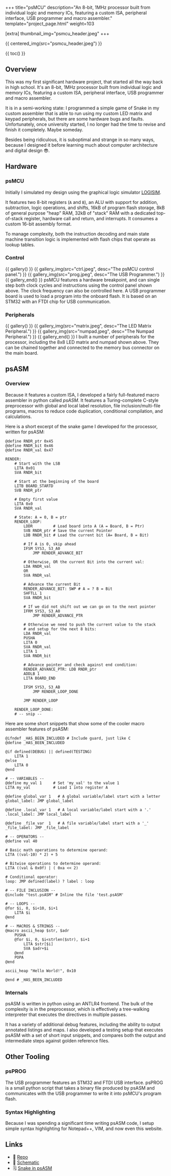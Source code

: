 +++
title="psMCU"
description="An 8-bit, 1MHz processor built from individual logic and memory ICs, featuring a custom ISA, peripheral interface, USB programmer and macro assembler."
template="project_page.html"
weight=103

[extra]
thumbnail_img="psmcu_header.jpeg"
+++

{{ centered_img(src="psmcu_header.jpeg") }}

{{ toc() }}

## Overview

This was my first significant hardware project, that started all the way back in high school. It's an 
8-bit, 1MHz processor built from individual logic and memory ICs, featuring a custom ISA, peripheral interface, 
USB programmer and macro assembler.

It is in a semi-working state: I programmed a simple game of Snake in my custom assembler that is able to run
using my custom LED matrix and keypad peripherals, but there are some hardware bugs and faults. Unfortunately,
once university started, I no longer had the time to revise and finish it completely. Maybe someday.

Besides being ridiculous, it is suboptimal and strange in so many ways, because I designed it before 
learning much about computer architecture and digital design 😎.

## Hardware

### psMCU

Initially I simulated my design using the graphical logic simulator [LOGISIM](http://www.cburch.com/logisim/).

It features two 8-bit registers (`A` and `B`), an ALU with support for addition, subtraction, logic operations, and
shifts, 16kB of program flash storage, 8kB of general purpose "heap" RAM, 32kB of "stack" RAM with a dedicated top-of-stack
register, hardware call and return, and interrupts. It consumes a custom 16-bit assembly format.

To manage complexity, both the instruction decoding and main state machine transition logic is implemented with flash chips that operate
as lookup tables.

### Control

{{ gallery() }}
    {{ gallery_img(src="ctrl.jpeg", desc="The psMCU control panel.") }}
    {{ gallery_img(src="prog.jpeg", desc="The USB Programmer.") }}
{{ gallery_end() }}
psMCU features a hardware breakpoint, and can single step both clock cycles and instructions using the 
control panel shown above. The clock frequency can also be controlled here.
A USB programmer board is used to load a program into the onboard flash. It is based on an STM32 with an
FTDI chip for USB communication.

### Peripherals

{{ gallery() }}
    {{ gallery_img(src="matrix.jpeg", desc="The LED Matrix Peripheral.") }}
    {{ gallery_img(src="numpad.jpeg", desc="The Numpad Peripheral.") }}
{{ gallery_end() }}
I built a number of peripherals for the processor, including the 8x8 LED matrix and numpad shown above. They can be 
chained together and connected to the memory bus connector on the main board.

## psASM

### Overview

Because it features a custom ISA, I developed a fairly full-featured macro assembler in python called *psASM*.
It features a Turing-complete C-style preprocessor with global and local label resolution, 
file inclusion/multi-file programs, macros to reduce code duplication, conditional compilation, and calculations.

Here is a short excerpt of the snake game I developed for the processor, written for psASM:
```psASM
@define RNDR_ptr 0x45
@define RNDR_bit 0x46
@define RNDR_val 0x47

RENDER: 
    # Start with the LSB
    LITA 0x01 
    SVA RNDR_bit

    # Start at the beginning of the board
    LITB BOARD_STARTD
    SVB RNDR_ptr

    # Empty first value
    LITA 0x0
    SVA RNDR_val

    # State: A = 0, B = ptr
    RENDER_LOOP: 
        LDDR         # Load board into A (A = Board, B = Ptr)
        SVB RNDR_ptr # Save the current Pointer
        LDB RNDR_bit # Load the current bit (A= Board, B = Bit)

        # If A is 0, skip ahead 
        IFSM SYS3, S3_A0
            JMP RENDER_ADVANCE_BIT

        # Otherwise, OR the current Bit into the current val:
        LDA RNDR_val
        OR
        SVA RNDR_val

        # Advance the current Bit
        RENDER_ADVANCE_BIT: SWP # A = ? B = Bit
        SHFTLL 1
        SVA RNDR_bit

        # If we did not shift out we can go on to the next pointer
        IFRM SYS3, S3_A0
            JMP RENDER_ADVANCE_PTR

        # Otherwise we need to push the current value to the stack
        # and setup for the next 8 bits:
        LDA RNDR_val
        PUSHA
        LITA 0
        SVA RNDR_val
        LITA 1
        SVA RNDR_bit

        # Advance pointer and check against end condition:
        RENDER_ADVANCE_PTR: LDB RNDR_ptr
        ADDLB 1
        LITA BOARD_END

        IFSM SYS3, S3_AB
            JMP RENDER_LOOP_DONE

        JMP RENDER_LOOP

    RENDER_LOOP_DONE: 
    # -- snip --
```

Here are some short snippets that show some of the cooler macro assembler features of psASM:
```psASM
@ifndef _HAS_BEEN_INCLUDED # Include guard, just like C
@define _HAS_BEEN_INCLUDED

@if defined(DEBUG) || defined(TESTING) 
    LITA 1        
@else 
    LITA 0
@end

# -- VARIABLES --
@define my_val 1     # Set 'my_val' to the value 1
LITA my_val          # Load 1 into register A

@define global_var 1   # A global variable/label start with a letter
global_label: JMP global_label

@define .local_var 1   # A local variable/label start with a '.'
.local_label: JMP local_label

@define _file_var  1   # A file variable/label start with a '_'
_file_label: JMP _file_label

# -- OPERATORS --
@define val 40

# Basic math operations to determine operand:
LITA ((val-10) * 2) + 5 

# Bitwise operations to determine operand:
LITA ((val & 0x0f) | ( 0xa << 2)         

# Conditional operator:
loop: JMP defined(label) ? label : loop  

# -- FILE INCLUSION --
@include "test.psASM" # Inline the file 'test.psASM'

# -- LOOPS --
@for $i, 0, $i<10, $i+1
    LITA $i 
@end

# -- MACROS & STRINGS --
@macro ascii_heap $str, $adr
    PUSHA
    @for $i, 0, $i<strlen($str), $i+1
        LITA $str[$i] 
        SVA $adr+$i
    @end
    POPA
@end

ascii_heap "Hello World!", 0x10

@end # _HAS_BEEN_INCLUDED
```

### Internals

psASM is written in python using an ANTLR4 frontend. The bulk of the complexity
is in the preprocessor, which is effectively a tree-walking interpreter that executes
the directives in multiple passes.

It has a variety of additional debug features, including the ability to output 
annotated listings and maps. I also developed a testing setup that executes psASM 
with a set of short input snippets, and compares both the output and intermediate
steps against golden reference files.

## Other Tooling

### psPROG

The USB programmer features an STM32 and FTDI USB interface. psPROG is a small python script
that takes a binary file produced by psASM and communicates with the USB programmer to write
it into psMCU's program flash.

### Syntax Highlighting

Because I was spending a significant time writing psASM code, I setup simple syntax highlighting for
Notepad++, VIM, and now even this website.

## Links

- 📁 [Repo](https://github.com/schilkp/psMCU)
- 📝 [Schematic](https://github.com/schilkp/psMCU/releases/download/v1.0/schematic_psMCU.pdf)
- 🗒️ [Snake in psASM](https://github.com/schilkp/psMCU/tree/master/Programs/8snake)

